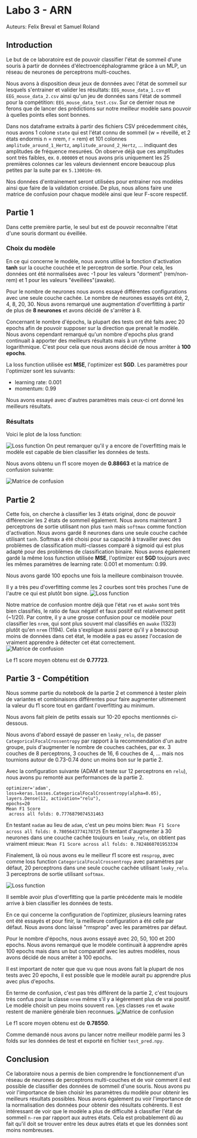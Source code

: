 # Labo 3 - ARN
Auteurs: Felix Breval et Samuel Roland

## Introduction
<!-- Note: vraiment utile ?? Dans ce laboratoire, nous allons appliquer et analyser un ensemble de modélisations data-driven sur un jeu de données de classification. -->
Le but de ce laboratoire est de pouvoir classifier l'état de sommeil d'une souris à partir de données d'électroencéphalogramme grâce à un MLP, un réseau de neurones de perceptrons multi-couches.

Nous avons à disposition deux jeux de données avec l'état de sommeil sur lesquels s'entrainer et valider les résultats: `EEG_mouse_data_1.csv` et `EEG_mouse_data_2.csv` ainsi qu'un jeu de données sans l'état de sommeil pour la compétition: `EEG_mouse_data_test.csv`. Sur ce dernier nous ne ferons que de lancer des prédictions sur notre meilleur modèle sans pouvoir à quelles points elles sont bonnes.

Dans nos dataframe extraits à partir des fichiers CSV précedemment cités, nous avons 1 colone `state` qui est l'état connu de sommeil (w = réveillé, et 2 états endormis n = nrem, r = rem) et 101 colonnes `amplitude_around_1_Hertz`, `amplitude_around_2_Hertz`, ... indiquant des amplitudes de fréquence mesurées. On observe déjà que ces amplitudes sont très faibles, ex. `0.000009` et nous avons pris uniquement les 25 premières colonnes car les valeurs deviennent encore beaucoup plus petites par la suite par ex `5.130010e-09`.


Nos données d'entrainement seront utilisées pour entrainer nos modèles ainsi que faire de la validation croisée.
De plus, nous allons faire une matrice de confusion pour chaque modèle ainsi que leur F-score respectif.

## Partie 1

Dans cette première partie, le seul but est de pouvoir reconnaître l'état d'une souris dormant ou éveillée.

### Choix du modèle

En ce qui concerne le modèle, nous avons utilisé la fonction d'activation **tanh** sur la couche couchée et le perceptron de sortie.
Pour cela, les données ont été normalisées avec -1 pour les valeurs "dorment" (rem/non-rem) et 1 pour les valeurs "éveillées"(awake).

Pour le nombre de neurones nous avons essayé différentes configurations avec une seule couche cachée.
Le nombre de neurones essayés ont été, 2, 4, 8, 20, 30. Nous avons remarqué une augmentation d'overfitting à partir de plus de **8 neurones** et avons décidé de s'arrêter à 8.

Concernant le nombre d'épochs, la plupart des tests ont été faits avec 20 epochs afin de pouvoir supposer sur la direction que prenait le modèle.
Nous avons cependant remarqué qu'un nombre d'epochs plus grand continuait à apporter des meilleurs résultats mais à un rythme logarithmique.
C'est pour cela que nous avons décidé de nous arrêter à **100 epochs**.

La loss function utilisée est **MSE**, l'optimizer est **SGD**. Les paramètres pour l'optimizer sont les suivants:

- learning rate: 0.001
- momentum: 0.99

Nous avons essayé avec d'autres paramètres mais ceux-ci ont donné les meilleurs résultats.

### Résultats

Voici le plot de la loss function:

![Loss function](./figures/p1_history.png)
On peut remarquer qu'il y a encore de l'overfitting mais le modèle est capable de bien classifier les données de tests.

Nous avons obtenu un f1 score moyen de **0.88663** et la matrice de confusion suivante:

![Matrice de confusion](./figures/p1_matrix.png)

<!-- est-ce quon voudrait pas inverse les 2 parties avec images comme dans le rapport ?  en tous cas j'ai inversé dans les 2 parties suivantes -->

## Partie 2

Cette fois, on cherche à classifier les 3 états original, donc de pouvoir différencier les 2 états de sommeil également. Nous avons maintenant 3 perceptrons de sortie utilisant non plus `tanh` mais `softmax` comme fonction d'activation. Nous avons gardé 8 neurones dans une seule couche cachée utilisant `tanh`. 
Softmax a été choisi pour sa capacité à travailler avec des problèmes de classification multi-classes comparé à sigmoid qui est plus adapté pour des problèmes de classification binaire.
Nous avons également gardé la même loss function utilisée **MSE**, l'optimizer est **SGD** toujours avec les mêmes paramètres de learning rate: 0.001 et momentum: 0.99.

Nous avons gardé 100 epochs une fois la meilleure combinaison trouvée.

Il y a très peu d'overfitting comme les 2 courbes sont très proches l'une de l'autre ce qui est plutôt bon signe.
![Loss function](./figures/p2_history.png)

Notre matrice de confusion montre déjà que l'état `rem` et `awake` sont très bien classifiés, le ratio de faux négatif et faux positif est relativement petit (~1/20). Par contre, il y a une grosse confusion pour ce modèle pour classifier les `nrem`, qui sont plus souvent mal classifiés en `awake` (1323) plutôt qu'en `nrem` (1194). Cela s'explique aussi parce qu'il y a beaucoup moins de données dans cet état, le modèle a pas eu assez l'occasion de vraiment apprendre à détecter cet état correctement.
![Matrice de confusion](./figures/p2_matrix.png)

Le f1 score moyen obtenu est de **0.77723**.

## Partie 3 - Compétition
Nous somme partie du notebook de la partie 2 et commencé à tester plein de variantes et combinaisons différentes pour faire augmenter ultimement la valeur du f1 score tout en gardant l'overfitting au minimum.

Nous avons fait plein de petits essais sur 10-20 epochs mentionnés ci-dessous.

Nous avons d'abord essayé de passer en `leaky_relu`, de passer `CategoricalFocalCrossentropy` par rapport à la recommendation d'un autre groupe, puis d'augmenter le nombre de couches cachées, par ex. 3 couches de 8 perceptrons, 3 couches de 16, 6 couches de 4, ... mais nos tournions autour de 0.73-0.74 donc un moins bon sur le partie 2.

Avec la configuration suivante (ADAM et teste sur 12 perceptrons en `relu`), nous avons pu remonté aux performances de la partie 2.
```
optimizer='adam',
loss=keras.losses.CategoricalFocalCrossentropy(alpha=0.05),
layers.Dense(12, activation="relu"),
epochs=20
Mean F1 Score
 across all folds: 0.7776879074531463
```

En testant `nadam` au lieu de `adam`, c'est un peu moins bien: `Mean F1 Score across all folds: 0.7805643774178725`
En tentant d'augmenter à 30 neurones dans une couche cachée toujours en `leaky_relu`, on obtient pas vraiment mieux: `Mean F1 Score across all folds: 0.7824860701953334`

Finalement, là où nous avons eu le meilleur f1 score est `rmsprop`, avec comme loss function `CategoricalFocalCrossentropy` avec paramètres par défaut, 20 perceptrons dans une seule couche cachée utilisant `leaky_relu`. 3 perceptrons de sortie utilisant `softmax`.

![Loss function](./figures/p3_history.png)

Il semble avoir plus d'overfitting que la partie précédente mais le modèle arrive à bien classifier les données de tests.

En ce qui concerne la configuration de l'optimizer, plusieurs learning rates ont été essayés et pour finir, la meilleure configuration a été celle par défaut. 
Nous avons donc laissé "rmsprop" avec les paramètres par défaut.

Pour le nombre d'épochs, nous avons essayé avec 20, 50, 100 et 200 epochs. Nous avons remarqué que le modèle continuait à apprendre après 100 epochs mais dans un but 
comparatif avec les autres modèles, nous avons décidé de nous arrêter à 100 epochs.

Il est important de noter que que vu que nous avons fait la plupart de nos tests avec 20 epochs, il est possible que le modèle aurait pu apprendre plus avec plus d'epochs.

En terme de confusion, c'est pas très différent de la partie 2, c'est toujours très confus pour la classe `nrem` même s'il y a légèrement plus de vrai positif. Le modèle choisit un peu moins souvent `rem`. Les classes `rem` et `awake` restent de manière générale bien reconnues.
![Matrice de confusion](./figures/p3_matrix.png)

Le f1 score moyen obtenu est de **0.78550**.

Comme demandé nous avons pu lancer notre meilleur modèle parmi les 3 folds sur les données de test et exporté en fichier `test_pred.npy`.

## Conclusion

Ce laboratoire nous a permis de bien comprendre le fonctionnement d'un réseau de neurones de perceptrons multi-couches et de voir comment il est possible de classifier des données de sommeil d'une souris. Nous avons pu voir l'importance de bien choisir les paramètres du modèle pour obtenir les meilleurs résultats possibles. Nous avons également pu voir l'importance de la normalisation des données pour obtenir des résultats cohérents.
Il est intéressant de voir que le modèle a plus de difficulté à classifier l'état de sommeil `n-rem` par rapport aux autres états. Cela est probablement dû au fait qu'il doit se trouver entre les deux autres états et que les données sont moins nombreuses.
